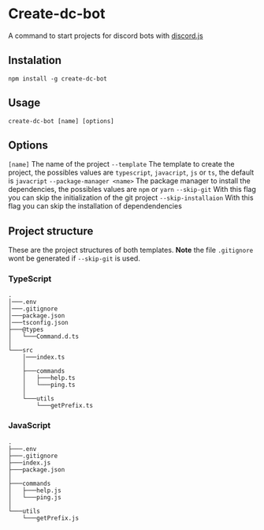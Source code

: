 # Create-dc-bot

A command to start projects for discord bots with [discord.js](https://discord.js.org/)

## Instalation

```
npm install -g create-dc-bot
```

## Usage

```
create-dc-bot [name] [options]
```

## Options

`[name]` The name of the project
`--template` The template to create the project, the possibles values are `typescript`, `javacript`, `js` or `ts`, the default is `javacript`
`--package-manager <name>` The package manager to install the dependencies, the possibles values are `npm` or `yarn`
`--skip-git` With this flag you can skip the initialization of the git project
`--skip-installaion` With this flag you can skip the installation of dependendencies

## Project structure

These are the project structures of both templates.
**Note** the file `.gitignore` wont be generated if `--skip-git` is used.

### TypeScript

```
.
│───.env
│───.gitignore
│───package.json
│───tsconfig.json
├───@types
│   └───Command.d.ts
│
└───src
    │───index.ts
    │
    ├───commands
    │   ├───help.ts
    │   └───ping.ts
    │
    └───utils
        └───getPrefix.ts

```

### JavaScript

```
.
├───.env
├───.gitignore
├───index.js
├───package.json
│
├───commands
│   ├───help.js
│   └───ping.js
│
└───utils
    └───getPrefix.js
```
